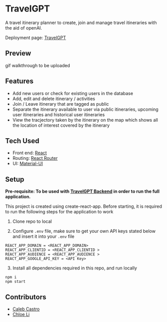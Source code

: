 # TravelGPT

A travel itinerary planner to create, join and manage travel itineraries with the aid of openAI.

Deployment page: [TravelGPT]("https://project3-frontend-bootcamp.vercel.app/")

## Preview

gif walkthrough to be uploaded

## Features

- Add new users or check for existing users in the database
- Add, edit and delete itinerary / activities
- Join / Leave itinerary that are tagged as public
- Separate the itinerary available to user via public itineraries, upcoming user itineraries and historical user itineraries
- View the tracjectory taken by the itinerary on the map which shows all the location of interest covered by the itinerary

## Tech Used

- Front end: [React](https://react.dev/)
- Routing: [React Router](https://reactrouter.com/en/main)
- UI: [Material-UI](https://mui.com/)

## Setup

**Pre-requisite: To be used with [TravelGPT Backend](https://github.com/calebcianc/project3-backend-bootcamp) in order to run the full application.**

This project is created using create-react-app. Before starting, it is required to run the following steps for the application to work

1. Clone repo to local

2. Configure `.env` file, make sure to get your own API keys stated below and insert it into your `.env` file

```
REACT_APP_DOMAIN = <REACT_APP_DOMAIN>
REACT_APP_CLIENTID = <REACT_APP_CLIENTID >
REACT_APP_AUDIENCE = <REACT_APP_AUDIENCE >
REACT_APP_GOOGLE_API_KEY = <API Key>
```

3. Install all dependencies required in this repo, and run locally

```
npm i
npm start
```

## Contributors

- [Caleb Castro](https://github.com/calebcianc)
- [Chloe Li](https://github.com/khloeli)
